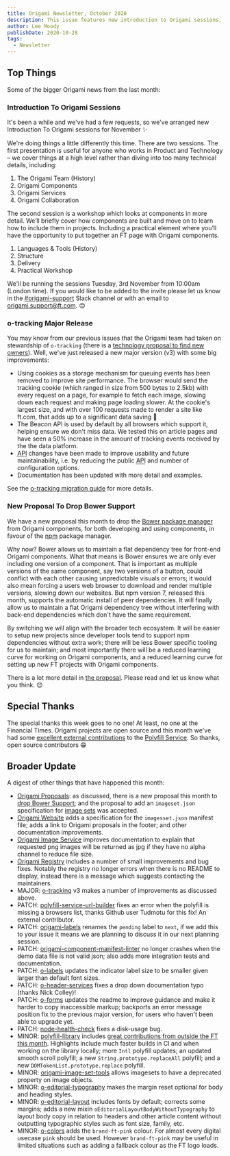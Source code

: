 ```yaml
---
title: Origami Newsletter, October 2020
description: This issue features new introduction to Origami sessions, an o-tracking major, and a proposal to drop Bower support.
author: Lee Moody
publishDate: 2020-10-28
tags:
  - Newsletter
---
```




## Top Things

Some of the bigger Origami news from the last month:

### Introduction To Origami Sessions

It's been a while and we've had a few requests, so we've arranged new Introduction To Origami sessions for November ✨

We're doing things a little differently this time. There are two sessions. The first presentation is useful for anyone who works in Product and Technology – we cover things at a high level rather than diving into too many technical details, including:
1. The Origami Team (History)
2. Origami Components
3. Origami Services
4. Origami Collaboration

The second session is a workshop which looks at components in more detail. We’ll briefly cover how components are built and move on to learn how to include them in projects. Including a practical element where you’ll have the opportunity to put together an FT page with Origami components.
1. Languages & Tools (History)
2. Structure
3. Delivery
4. Practical Workshop

We'll be running the sessions Tuesday, 3rd November from 10:00am (London time). If you would like to be added to the invite please let us know in the [#origami-support](https://financialtimes.slack.com/messages/origami-support) Slack channel or with an email to origami.support@ft.com. 😊

### o-tracking Major Release

You may know from our previous issues that the Origami team had taken on stewardship of `o-tracking` (there is a [technology proposal to find new owners](https://github.com/Financial-Times/technology-proposals/issues/51)). Well, we've just released a new major version (v3) with some big improvements:
-  Using cookies as a storage mechanism for queuing events has been removed to improve site performance. The browser would send the tracking cookie (which ranged in size from 500 bytes to 2.5kb) with every request on a page, for example to fetch each image, slowing down each request and making page loading slower. At the cookie's largest size, and with over 100 requests made to render a site like ft.com, that adds up to a significant data saving 🎉
- The Beacon API is used by default by all browsers which support it, helping ensure we don't miss data. We tested this on article pages and have seen a 50% increase in the amount of tracking events received by the the data platform.
- <abbr title="Application programming interface">API</abbr> changes have been made to improve usability and future maintainability, i.e. by reducing the public <abbr title="Application programming interface">API</abbr> and number of configuration options.
- Documentation has been updated with more detail and examples.

See the [o-tracking migration guide](https://github.com/Financial-Times/o-tracking/blob/master/MIGRATION.md#migrating-from-v2-to-v3) for more details.

### New Proposal To Drop Bower Support

We have a new proposal this month to drop the [Bower package manager](https://bower.io/) from Origami components, for both developing and using components, in favour of the [npm](https://www.npmjs.com/) package manager.

Why now? Bower allows us to maintain a flat dependency tree for front-end Origami components. What that means is Bower ensures we are only ever including one version of a component. That is important as multiple versions of the same component, say two versions of a button, could conflict with each other causing unpredictable visuals or errors; it would also mean forcing a users web browser to download and render multiple versions, slowing down our websites. But npm version 7, released this month, supports the automatic install of peer dependencies. It will finally allow us to maintain a flat Origami dependency tree without interfering with back-end dependencies which don't have the same requirement.

By switching we will align with the broader tech ecosystem. It will be easier to setup new projects since developer tools tend to support npm dependencies without extra work; there will be less Bower specific tooling for us to maintain; and most importantly there will be a reduced learning curve for working on Origami components, and a reduced learning curve for setting up new FT projects with Origami components.

There is a lot more detail in [the proposal](https://github.com/Financial-Times/origami/pull/86). Please read and let us know what you think. 😊

## Special Thanks

The special thanks this week goes to no one! At least, no one at the Financial Times. Origami projects are open source and this month we've had some [excellent external contributions](https://github.com/Financial-Times/polyfill-library/pulse) to the [Polyfill Service](https://origami.ft.com/documentation/services/#polyfill-io). So thanks, open source contributors 😁

## Broader Update

A digest of other things that have happened this month:

- [Origami Proposals](https://github.com/Financial-Times/origami): as discussed, there is a new proposal this month to [drop Bower Support](https://github.com/Financial-Times/origami/pull/86); and the proposal to add an `imageset.json` specification for [image sets](https://registry.origami.ft.com/components?imageset=true&active=true&maintained=true) was accepted.
- [Origami Website](https://github.com/Financial-Times/origami-website) adds a specification for the `imagesset.json` manifest file; adds a link to Origami proposals in the footer; and other documentation improvements.
- [Origami Image Service](https://github.com/Financial-Times/origami-image-service) improves documentation to explain that requested png images will be returned as jpg if they have no alpha channel to reduce file size.
- [Origami Registry](https://github.com/Financial-Times/origami-registry-ui) includes a number of small improvements and bug fixes. Notably the registry no longer errors when there is no README to display, instead there is a message which suggests contacting the maintainers.
- MAJOR: [o-tracking](https://github.com/Financial-Times/o-tracking) v3 makes a number of improvements as discussed above.
- PATCH: [polyfill-service-url-builder](https://github.com/Financial-Times/polyfill-service-url-builder) fixes an error when the polyfill is missing a browsers list, thanks Github user Tudmotu for this fix! An external contributor.
- PATCH: [origami-labels](https://github.com/Financial-Times/origami-labels) renames the `pending` label to `next`, if we add this to your issue it means we are planning to discuss it in our next planning session.
- PATCH: [origami-component-manifest-linter](https://github.com/Financial-Times/origami-component-manifest-linter) no longer crashes when the demo data file is not valid json; also adds more integration tests and documentation.
- PATCH: [o-labels](https://github.com/Financial-Times/o-labels) updates the indicator label size to be smaller given larger than default font sizes.
- PATCH: [o-header-services](https://github.com/Financial-Times/o-header-services) fixes a drop down documentation typo (thanks Nick Colley)!
- PATCH: [o-forms](https://github.com/Financial-Times/o-forms) updates the readme to improve guidance and make it harder to copy inaccessible markup; backports an error message position fix to the previous major version, for users who haven't been able to upgrade yet.
- PATCH: [node-health-check](https://github.com/Financial-Times/node-health-check) fixes a disk-usage bug.
- MINOR: [polyfill-library](https://github.com/Financial-Times/polyfill-library) includes [great contributions from outside the FT this month](https://github.com/Financial-Times/polyfill-library/pulse). Highlights include much faster builds in CI and when working on the library locally; more `Intl` polyfill updates; an updated smooth scroll polyfill; a new `String.prototype.replaceAll` polyfill; and a new `DOMTokenList.prototype.replace` polyfill.
- MINOR: [origami-image-set-tools](https://github.com/Financial-Times/origami-image-set-tools) allows imagesets to have a deprecated property on image objects.
- MINOR: [o-editorial-typography](https://github.com/Financial-Times/o-editorial-typography) makes the margin reset optional for body and heading styles.
- MINOR: [o-editorial-layout](https://github.com/Financial-Times/o-editorial-layout) includes fonts by default; corrects some margins; adds a new mixin `oEditorialLayoutBodyWithoutTypography` to layout body copy in relation to headers and other article content without outputting typographic styles such as font size, family, etc.
- MINOR: [o-colors](https://github.com/Financial-Times/o-colors) adds the `brand-ft-pink` colour. For almost every digital usecase `pink` should be used. However `brand-ft-pink` may be useful in limited situations such as adding a fallback colour as the FT logo loads.
